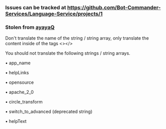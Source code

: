 
### Issues can be tracked at https://github.com/Bot-Commander-Services/Language-Service/projects/1
### Stolen from [ayayaQ](https://github.com/ayayaQ/BotCommander_Languages)

Don't translate the name of the string / string array, only translate the content inside of the tags <></>

You should not translate the following strings / string arrays.

• app_name

• helpLinks

• opensource

• apache_2_0

• circle_transform

• switch_to_advanced (deprecated string)

• helpText
